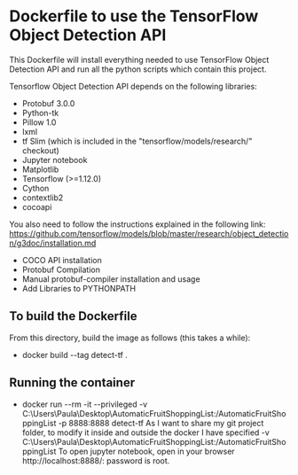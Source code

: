 # Dockerfile to use the TensorFlow Object Detection API

This Dockerfile will install everything needed to use TensorFlow Object Detection API and run all the python scripts which contain this project.

Tensorflow Object Detection API depends on the following libraries:

* Protobuf 3.0.0
* Python-tk
* Pillow 1.0
* lxml
* tf Slim (which is included in the "tensorflow/models/research/" checkout)
* Jupyter notebook
* Matplotlib
* Tensorflow (>=1.12.0)
* Cython
* contextlib2
* cocoapi

You also need to follow the instructions explained in the following link:
https://github.com/tensorflow/models/blob/master/research/object_detection/g3doc/installation.md
* COCO API installation
* Protobuf Compilation
* Manual protobuf-compiler installation and usage
* Add Libraries to PYTHONPATH

## To build the Dockerfile
From this directory, build the image as follows (this takes a while): 
* docker build --tag detect-tf .

## Running the container
* docker run --rm -it --privileged -v C:\Users\Paula\Desktop\AutomaticFruitShoppingList:/AutomaticFruitShoppingList -p 8888:8888 detect-tf
As I want to share my git project folder, to modify it inside and outside the docker I have specified  -v C:\Users\Paula\Desktop\AutomaticFruitShoppingList:/AutomaticFruitShoppingList
To open jupyter notebook, open in your browser http://localhost:8888/: password is root.
